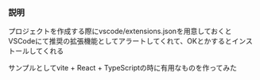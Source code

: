 ### 説明
プロジェクトを作成する際にvscode/extensions.jsonを用意しておくと
VSCodeにて推奨の拡張機能としてアラートしてくれて、OKとかするとインストールしてくれる

サンプルとしてvite + React + TypeScriptの時に有用なものを作ってみた
